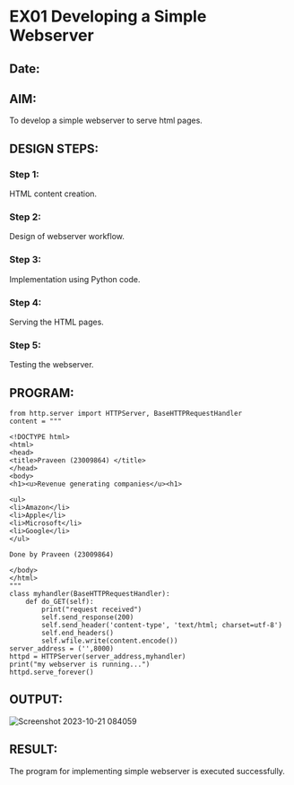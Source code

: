 # EX01 Developing a Simple Webserver
## Date:

## AIM:
To develop a simple webserver to serve html pages.

## DESIGN STEPS:
### Step 1: 
HTML content creation.

### Step 2:
Design of webserver workflow.

### Step 3:
Implementation using Python code.

### Step 4:
Serving the HTML pages.

### Step 5:
Testing the webserver.

## PROGRAM:
```
from http.server import HTTPServer, BaseHTTPRequestHandler
content = """

<!DOCTYPE html>
<html>
<head>
<title>Praveen (23009864) </title>
</head>
<body>
<h1><u>Revenue generating companies</u><h1>

<ul>
<li>Amazon</li>
<li>Apple</li>
<li>Microsoft</li>
<li>Google</li>
</ul>

Done by Praveen (23009864)

</body>
</html>
"""
class myhandler(BaseHTTPRequestHandler):
    def do_GET(self):
        print("request received")
        self.send_response(200)
        self.send_header('content-type', 'text/html; charset=utf-8')
        self.end_headers()
        self.wfile.write(content.encode())
server_address = ('',8000)
httpd = HTTPServer(server_address,myhandler)
print("my webserver is running...")
httpd.serve_forever()
```
## OUTPUT:
![Screenshot 2023-10-21 084059](https://github.com/praveenck23009864/simplewebserver/assets/141472050/ca5868ef-d311-46c1-82ad-e5826a8e8040)

## RESULT:
The program for implementing simple webserver is executed successfully.

